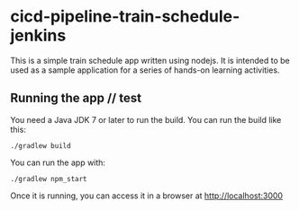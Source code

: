 # cicd-pipeline-train-schedule-jenkins

This is a simple train schedule app written using nodejs. It is intended to be used as a sample application for a series of hands-on learning activities.

## Running the app // test

You need a Java JDK 7 or later to run the build. You can run the build like this:

    ./gradlew build

You can run the app with:

    ./gradlew npm_start

Once it is running, you can access it in a browser at [http://localhost:3000](http://localhost:3000)
